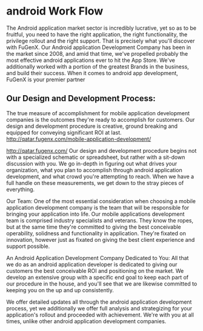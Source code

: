 # android Work Flow

The Android application market sector is incredibly lucrative, yet so as
to be fruitful, you need to have the right application, the right
functionality, the privilege rollout and the right support. That is
precisely what you'll discover with FuGenX. Our Android application
Development Company has been in the market since 2008, and amid that
time, we've propelled probably the most effective android applications
ever to hit the App Store. We've additionally worked with a portion of
the greatest Brands in the business, and build their success. When it
comes to android app development, FuGenX is your premier partner

## Our Design and Development Process:

The true measure of accomplishment for mobile application development
companies is the outcomes they're ready to accomplish for customers. Our
design and development procedure is creative, ground breaking and
equipped for conveying significant ROI at last.
<http://qatar.fugenx.com/mobile-application-development/>

<http://qatar.fugenx.com/> Our design and development procedure begins
not with a specialized schematic or spreadsheet, but rather with a
sit-down discussion with you. We go in-depth in figuring out what drives
your organization, what you plan to accomplish through android
application development, and what crowd you're attempting to reach. When
we have a full handle on these measurements, we get down to the stray
pieces of everything.

Our Team: One of the most essential consideration when choosing a mobile
application development company is the team that will be responsible for
bringing your application into life. Our mobile applications development
team is comprised industry specialists and veterans. They know the
ropes, but at the same time they're committed to giving the best
conceivable operability, solidness and functionality in application.
They're fixated on innovation, however just as fixated on giving the
best client experience and support possible.

An Android Application Development Company Dedicated to You: All that we
do as an android application developer is dedicated to giving our
customers the best conceivable ROI and positioning on the market. We
develop an extensive group with a specific end goal to keep each part of
our procedure in the house, and you'll see that we are likewise
committed to keeping you on the up and up consistently.

We offer detailed updates all through the android application
development process, yet we additionally we offer full analysis and
strategizing for your application's rollout and proceeded with
achievement. We're with you at all times, unlike other android
application development companies.
